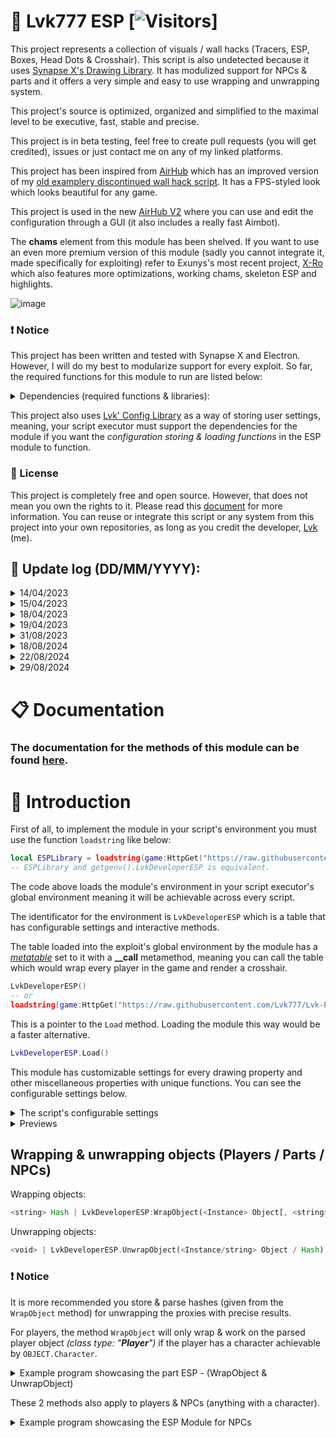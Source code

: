 # 🌌 Lvk777 ESP [![Visitors](https://visitor-badge.laobi.icu/badge?page_id=Lvk777.Lvk-ESP)]

This project represents a collection of visuals / wall hacks (Tracers, ESP, Boxes, Head Dots & Crosshair). This script is also undetected because it uses [Synapse X's Drawing Library](https://docs.synapse.to/docs/reference/drawing_lib.html). It has modulized support for NPCs & parts and it offers a very simple and easy to use wrapping and unwrapping system.

This project's source is optimized, organized and simplified to the maximal level to be executive, fast, stable and precise.

This project is in beta testing, feel free to create pull requests (you will get credited), issues or just contact me on any of my linked platforms.

This project has been inspired from [AirHub](https://github.com/Exunys/AirHub) which has an improved version of my [old examplery discontinued wall hack script](https://github.com/Exunys/Wall-Hack). It has a FPS-styled look which looks beautiful for any game.

This project is used in the new [AirHub V2](https://github.com/Exunys/AirHub-V2) where you can use and edit the configuration through a GUI (it also includes a really fast Aimbot).

The **chams** element from this module has been shelved. If you want to use an even more premium version of this module (sadly you cannot integrate it, made specifically for exploiting) refer to Exunys's most recent project, [X-Ro](https://x-ro.cc) which also features more optimizations, working chams, skeleton ESP and highlights.

![image](https://github.com/user-attachments/assets/157ff74f-3af0-4d86-8a5e-11139532973c)

### ❗ Notice
This project has been written and tested with Synapse X and Electron. However, I will do my best to modularize support for every exploit. So far, the required functions for this module to run are listed below:

<details> <summary> Dependencies (required functions & libraries): </summary>

- Libraries & Methods:
    - **Drawing**
        - Drawing.new *(function)*
        - Drawing.Fonts *(table)*
    - **debug**
        - debug.getupvalue *(function)*

- Functions:
    - **getgenv**
    - **getrawmetatable**
    - **gethiddenproperty**
    - **cloneref**
    - **clonefunction**
</details>

This project also uses [Lvk' Config Library](https://github.com/Lvk777/Config-Library) as a way of storing user settings, meaning, your script executor must support the dependencies for the module if you want the *configuration storing & loading functions* in the ESP module to function.

### 📜 License
This project is completely free and open source. However, that does not mean you own the rights to it. Please read this [document](https://github.com/Lvk777/Lvk-ESP/blob/main/LICENSE) for more information.
You can reuse or integrate this script or any system from this project into your own repositories, as long as you credit the developer, [Lvk](https://github.com/Lvk777) (me).

## 📑 Update log (DD/MM/YYYY): 

<details> <summary> 14/04/2023 </summary>

- [**v1.0b**] First (BETA) release

</details> <details> <summary> 15/04/2023 </summary>

- [**v1.0.3b**] Optimizations, bug fixes, silenced errors

</details> <details> <summary> 18/04/2023 </summary>

- [**v1.0.8b**] Optimizations & bug fixes, added distance parameter for wrapping

</details> <details> <summary> 19/04/2023 </summary>

- [**v1.1.1b**] Optimizations, bug fixes, improved `Restart` interactive method, added new core function for getting the local users's positions and more...

</details> <details> <summary> 31/08/2023 </summary>

- [**v1.1.3b**] Added a variable that changes the teammates' visuals' color to differ from the enemies (team color) and made the script return the environment

</details> <details> <summary> 18/08/2024 </summary>

- [**v1.1.4b**] Packed the module to a singular file with support for any executor and more... </details>

</details> <details> <summary> 22/08/2024 </summary>

- [**v1.1.5b**] Added screen resolution stretching </details>

</details> <details> <summary> 29/08/2024 </summary>

- [**v1.1.6b**] Shelved chams & bug fixes </details>

# 📋 Documentation

### The documentation for the methods of this module can be found [here](https://exunys.gitbook.io/exunys-esp-documentation/).

# 👋 Introduction

First of all, to implement the module in your script's environment you must use the function `loadstring` like below:
```lua
local ESPLibrary = loadstring(game:HttpGet("https://raw.githubusercontent.com/Lvk777/Lvk-ESP/main/src/ESP.lua"))()
-- ESPLibrary and getgenv().LvkDeveloperESP is equivalent.
```
The code above loads the module's environment in your script executor's global environment meaning it will be achievable across every script.

The identificator for the environment is `LvkDeveloperESP` which is a table that has configurable settings and interactive methods.

The table loaded into the exploit's global environment by the module has a [*metatable*](https://create.roblox.com/docs/scripting/luau/metatables) set to it with a **__call** metamethod, meaning you can call the table which would wrap every player in the game and render a crosshair.
```lua
LvkDeveloperESP()
-- or
loadstring(game:HttpGet("https://raw.githubusercontent.com/Lvk777/Lvk-ESP/main/src/ESP.lua"))()()
```
This is a pointer to the `Load` method. Loading the module this way would be a faster alternative.
```lua
LvkDeveloperESP.Load()
```

This module has customizable settings for every drawing property and other miscellaneous properties with unique functions. You can see the configurable settings below.

<details> <summary> The script's configurable settings </summary>

```lua
getgenv().LvkDeveloperESP = {
	DeveloperSettings = {
		Path = "Lvk Developer/Lvk ESP/Configuration.cfg",
		UnwrapOnCharacterAbsence = false,
		UpdateMode = "RenderStepped",
		TeamCheckOption = "TeamColor",
		RainbowSpeed = 1, -- Bigger = Slower
		WidthBoundary = 1.5 -- Smaller Value = Bigger Width
	},

	Settings = {
		Enabled = true,
		PartsOnly = false,
		TeamCheck = false,
		AliveCheck = true,
		LoadConfigOnLaunch = true,
		EnableTeamColors = false,
		TeamColor = Color3.fromRGB(170, 170, 255),
		StretchScreenResoultion = false,
		StretchAmount = 0.75
	},

	Properties = {
		ESP = {
			Enabled = true,
			RainbowColor = false,
			RainbowOutlineColor = false,
			Offset = 10,

			Color = Color3.fromRGB(255, 255, 255),
			Transparency = 1,
			Size = 14,
			Font = DrawingFonts.Plex, -- Direct2D Fonts: {UI, System, Plex, Monospace}; ROBLOX Fonts: {Roboto, Legacy, SourceSans, RobotoMono}

			OutlineColor = Color3.fromRGB(0, 0, 0),
			Outline = true,

			DisplayDistance = true,
			DisplayHealth = false,
			DisplayName = false,
			DisplayDisplayName = true,
			DisplayTool = true
		},

		Tracer = {
			Enabled = true,
			RainbowColor = false,
			RainbowOutlineColor = false,
			Position = 1, -- 1 = Bottom; 2 = Center; 3 = Mouse

			Transparency = 1,
			Thickness = 1,
			Color = Color3.fromRGB(255, 255, 255),

			Outline = true,
			OutlineColor = Color3.fromRGB(0, 0, 0)
		},

		HeadDot = {
			Enabled = true,
			RainbowColor = false,
			RainbowOutlineColor = false,

			Color = Color3.fromRGB(255, 255, 255),
			Transparency = 1,
			Thickness = 1,
			NumSides = 30,
			Filled = false,

			OutlineColor = Color3.fromRGB(0, 0, 0),
			Outline = true
		},

		Box = {
			Enabled = true,
			RainbowColor = false,
			RainbowOutlineColor = false,

			Color = Color3.fromRGB(255, 255, 255),
			Transparency = 1,
			Thickness = 1,
			Filled = false,

			OutlineColor = Color3.fromRGB(0, 0, 0),
			Outline = true
		},

		HealthBar = {
			Enabled = true,
			RainbowOutlineColor = false,
			Offset = 4,
			Blue = 100,
			Position = 3, -- 1 = Top; 2 = Bottom; 3 = Left; 4 = Right

			Thickness = 1,
			Transparency = 1,

			OutlineColor = Color3.fromRGB(0, 0, 0),
			Outline = true
		},

		Crosshair = {
			Enabled = true,
			RainbowColor = false,
			RainbowOutlineColor = false,
			TStyled = false,
			Position = 1, -- 1 = Mouse; 2 = Center

			Size = 12,
			GapSize = 6,
			Rotation = 0,

			Rotate = false,
			RotateClockwise = true,
			RotationSpeed = 5,

			PulseGap = false,
			PulsingStep = 10,
			PulsingSpeed = 5,
			PulsingBounds = {4, 8}, -- {...}[1] => GapSize Min; {...}[2] => GapSize Max

			Color = Color3.fromRGB(0, 255, 0),
			Thickness = 1,
			Transparency = 1,

			OutlineColor = Color3.fromRGB(0, 0, 0),
			Outline = true,

			CenterDot = {
				Enabled = true,
				RainbowColor = false,
				RainbowOutlineColor = false,

				Radius = 2,

				Color = Color3.fromRGB(0, 255, 0),
				Transparency = 1,
				Thickness = 1,
				NumSides = 60,
				Filled = false,

				OutlineColor = Color3.fromRGB(0, 0, 0),
				Outline = true
			}
		}
	}

	-- The rest is core data for the functionality of the module...
}
```
</details>

<details> <summary> Previews </summary>

![image](https://user-images.githubusercontent.com/76539058/232103151-42664a64-a942-46ad-8883-ae1fe1ac7e81.png) (ESP with factory settings)

![image](https://user-images.githubusercontent.com/76539058/232103294-e79b6c64-c655-4df7-ad70-6db4e5f66f54.png) (Crosshair with factory settings)

https://user-images.githubusercontent.com/76539058/232102118-14961c64-bb39-41aa-8b6a-d5af3ef5f922.mp4

The settings for the video above:

```lua
LvkDeveloperESP.RenderCrosshair()

LvkDeveloperESP.DeveloperSettings.RainbowSpeed = 2.5

local CrosshairProperties = LvkDeveloperESP.Properties.Crosshair

CrosshairProperties.RainbowColor = true
CrosshairProperties.Position = 2

CrosshairProperties.Size = 18
CrosshairProperties.Thickness = 2

CrosshairProperties.Rotate = true
CrosshairProperties.RotateClockwise = false
CrosshairProperties.RotationSpeed = 10

CrosshairProperties.PulseGap = true
CrosshairProperties.PulsingBounds = {0, 24}

CrosshairProperties.CenterDot.Color = Color3.fromHex("#FFFFFF")
```

</details>

## Wrapping & unwrapping objects (Players / Parts / NPCs)
Wrapping objects:
```rust
<string> Hash | LvkDeveloperESP:WrapObject(<Instance> Object[, <string> Pseudo Name, <table> Allowed Visuals, <uint> Distance])
```
Unwrapping objects:
```rust
<void> | LvkDeveloperESP.UnwrapObject(<Instance/string> Object / Hash)
```

### ❗ Notice
It is more recommended you store & parse hashes (given from the `WrapObject` method) for unwrapping the proxies with precise results.

For players, the method `WrapObject` will only wrap & work on the parsed player object *(class type: "**Player**")* if the player has a character achievable by `OBJECT.Character`.

<details> <summary> Example program showcasing the part ESP - (WrapObject & UnwrapObject) </summary>

```lua
for Index, Value in next, workspace.Landmines:GetChildren() do
	local Part = Value:IsA("Model") and gethiddenproperty(Value, "PrimaryPart")
    
	if not Part then
		continue 
	end
    
	local Hash = LvkDeveloperESP:WrapObject(Part, "Landmine "..Index, {Tracer = false})

	task.delay(3, LvkDeveloperESP.UnwrapObject, Hash)
end
```

https://user-images.githubusercontent.com/76539058/232627964-8230c006-770c-4f8a-a101-b5c2fd2e5d91.mp4

</details>

These 2 methods also apply to players & NPCs (anything with a character).

<details> <summary> Example program showcasing the ESP Module for NPCs </summary>

```lua
LvkDeveloperESP:WrapObject(workspace.Dummys.Dummy, "Dumb Dummy")

-- The object parsed in the first parameter is a model that has an R15 character rig and a humanoid (which is a dependance)
```

https://user-images.githubusercontent.com/76539058/232631988-18d8a058-db4a-4d24-b7e1-ff7909ef527e.mp4

</details>
